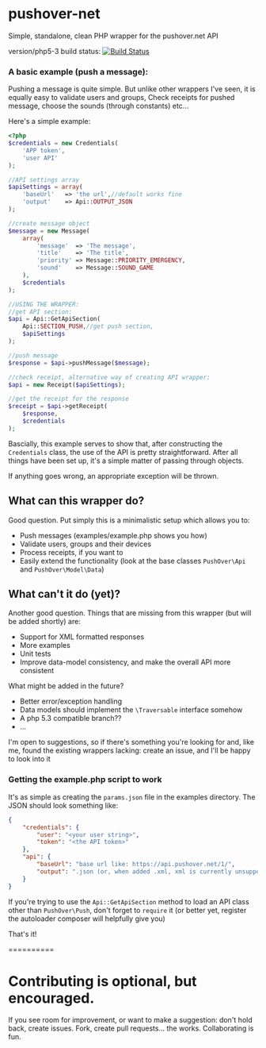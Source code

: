 pushover-net
============

Simple, standalone, clean PHP wrapper for the pushover.net API

version/php5-3 build status:
[![Build Status](https://travis-ci.org/EVODelavega/pushover-net.svg?branch=version%2Fphp5-3)](https://travis-ci.org/EVODelavega/pushover-net)

### A basic example (push a message):

Pushing a message is quite simple. But unlike other wrappers I've seen, it is equally easy to validate users and groups,
Check receipts for pushed message, choose the sounds (through constants) etc...

Here's a simple example:

```php
<?php
$credentials = new Credentials(
    'APP token',
    'user API'
);

//API settings array
$apiSettings = array(
    'baseUrl'   => 'the url',//default works fine
    'output'    => Api::OUTPUT_JSON
);

//create message object
$message = new Message(
    array(
        'message'  => 'The message',
        'title'    => 'The title',
        'priority' => Message::PRIORITY_EMERGENCY,
        'sound'    => Message::SOUND_GAME
    ),
    $credentials
);

//USING THE WRAPPER:
//get API section:
$api = Api::GetApiSection(
    Api::SECTION_PUSH,//get push section,
    $apiSettings
);

//push message
$response = $api->pushMessage($message);

//check receipt, alternative way of creating API wrapper:
$api = new Receipt($apiSettings);

//get the receipt for the response
$receipt = $api->getReceipt(
    $response,
    $credentials
);

```

Bascially, this example serves to show that, after constructing the `Credentials` class, the use of the API is pretty
straightforward. After all things have been set up, it's a simple matter of passing through objects.

If anything goes wrong, an appropriate exception will be thrown.

## What can this wrapper do?

Good question. Put simply this is a minimalistic setup which allows you to:

- Push messages (examples/example.php shows you how)
- Validate users, groups and their devices
- Process receipts, if you want to
- Easily extend the functionality (look at the base classes `PushOver\Api` and `PushOver\Model\Data`)

## What can't it do (yet)?

Another good question. Things that are missing from this wrapper (but will be added shortly) are:

- Support for XML formatted responses
- More examples
- Unit tests
- Improve data-model consistency, and make the overall API more consistent

What might be added in the future?

- Better error/exception handling
- Data models should implement the `\Traversable` interface somehow
- A php 5.3 compatible branch??
- ...

I'm open to suggestions, so if there's something you're looking for and, like me, found the existing wrappers lacking: create an issue, and I'll be happy to look into it

### Getting the example.php script to work

It's as simple as creating the `params.json` file in the examples directory. The JSON should look something like:

```json
{
    "credentials": {
        "user": "<your user string>",
        "token": "<the API token>"
    },
    "api": {
        "baseUrl": "base url like: https://api.pushover.net/1/",
        "output": ".json (or, when added .xml, xml is currently unsupported)"
    }
}
```

If you're trying to use the `Api::GetApiSection` method to load an API class other than `PushOver\Push`, don't forget to `require` it (or better yet, register the autoloader composer will helpfully give you)

That's it!

==========

# Contributing is optional, but encouraged.

If you see room for improvement, or want to make a suggestion: don't hold back, create issues. Fork, create pull requests... the works. Collaborating is fun.
